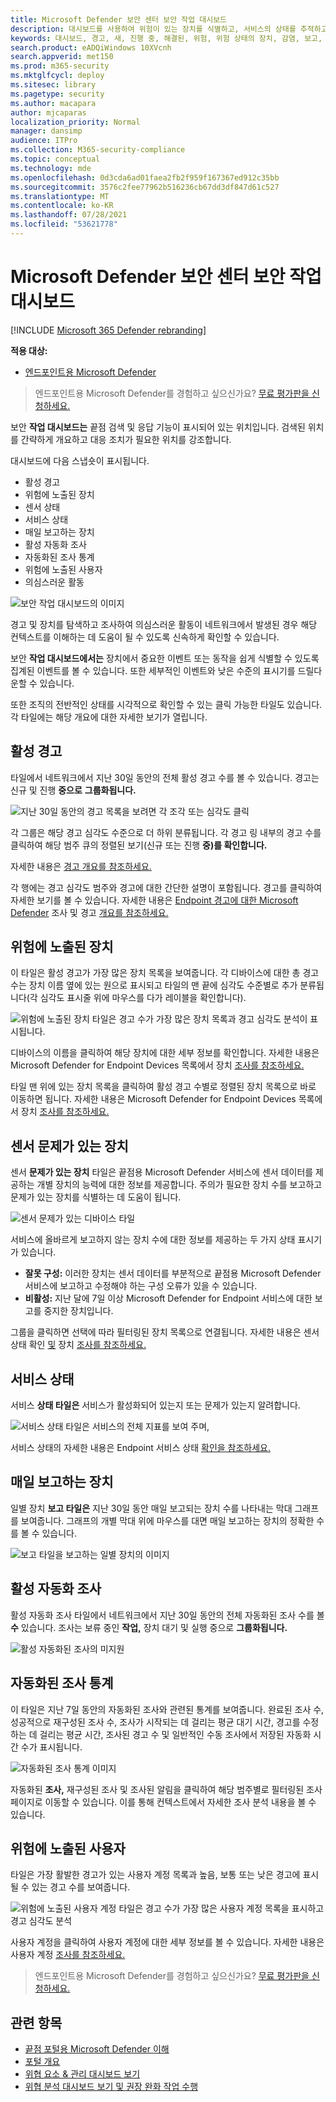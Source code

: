 ```yaml
---
title: Microsoft Defender 보안 센터 보안 작업 대시보드
description: 대시보드를 사용하여 위험이 있는 장치를 식별하고, 서비스의 상태를 추적하고, 장치 및 경고에 대한 통계 및 정보를 볼 수 있습니다.
keywords: 대시보드, 경고, 새, 진행 중, 해결된, 위험, 위험 상태의 장치, 감염, 보고, 통계, 차트, 그래프, 상태, 활성 맬웨어 감지, 위협 범주, 범주, 암호 도용자, 랜섬웨어, 악용, 위협, 낮은 심각도, 활성 맬웨어
search.product: eADQiWindows 10XVcnh
search.appverid: met150
ms.prod: m365-security
ms.mktglfcycl: deploy
ms.sitesec: library
ms.pagetype: security
ms.author: macapara
author: mjcaparas
localization_priority: Normal
manager: dansimp
audience: ITPro
ms.collection: M365-security-compliance
ms.topic: conceptual
ms.technology: mde
ms.openlocfilehash: 0d3cda6ad01faea2fb2f959f167367ed912c35bb
ms.sourcegitcommit: 3576c2fee77962b516236cb67dd3df847d61c527
ms.translationtype: MT
ms.contentlocale: ko-KR
ms.lasthandoff: 07/28/2021
ms.locfileid: "53621778"
---
```

# <a name="microsoft-defender-security-center-security-operations-dashboard"></a>Microsoft Defender 보안 센터 보안 작업 대시보드

[!INCLUDE [Microsoft 365 Defender rebranding](../../includes/microsoft-defender.md)]


**적용 대상:**
- [엔드포인트용 Microsoft Defender](https://go.microsoft.com/fwlink/?linkid=2154037)

> 엔드포인트용 Microsoft Defender를 경험하고 싶으신가요? [무료 평가판을 신청하세요.](https://www.microsoft.com/microsoft-365/windows/microsoft-defender-atp?ocid=docs-wdatp-secopsdashboard-abovefoldlink)

보안 **작업 대시보드는** 끝점 검색 및 응답 기능이 표시되어 있는 위치입니다. 검색된 위치를 간략하게 개요하고 대응 조치가 필요한 위치를 강조합니다.

대시보드에 다음 스냅숏이 표시됩니다.

- 활성 경고
- 위험에 노출된 장치
- 센서 상태
- 서비스 상태
- 매일 보고하는 장치
- 활성 자동화 조사
- 자동화된 조사 통계
- 위험에 노출된 사용자
- 의심스러운 활동

![보안 작업 대시보드의 이미지](images/atp-sec-ops-dashboard.png)

경고 및 장치를 탐색하고 조사하여 의심스러운 활동이 네트워크에서 발생된 경우 해당 컨텍스트를 이해하는 데 도움이 될 수 있도록 신속하게 확인할 수 있습니다.

보안 **작업 대시보드에서는** 장치에서 중요한 이벤트 또는 동작을 쉽게 식별할 수 있도록 집계된 이벤트를 볼 수 있습니다. 또한 세부적인 이벤트와 낮은 수준의 표시기를 드릴다운할 수 있습니다.

또한 조직의 전반적인 상태를 시각적으로 확인할 수 있는 클릭 가능한 타일도 있습니다. 각 타일에는 해당 개요에 대한 자세한 보기가 열립니다.

## <a name="active-alerts"></a>활성 경고

타일에서 네트워크에서 지난 30일 동안의 전체 활성 경고 수를 볼 수 있습니다. 경고는 신규 및 진행 **중으로** **그룹화됩니다.**

![지난 30일 동안의 경고 목록을 보려면 각 조각 또는 심각도 클릭](images/active-alerts-tile.png)

각 그룹은 해당 경고 심각도 수준으로 더 하위 분류됩니다. 각 경고 링 내부의 경고 수를 클릭하여 해당 범주 큐의 정렬된 보기(신규 또는 진행 **중)를 확인합니다.**

자세한 내용은 [경고 개요를 참조하세요.](alerts-queue.md)

각 행에는 경고 심각도 범주와 경고에 대한 간단한 설명이 포함됩니다. 경고를 클릭하여 자세한 보기를 볼 수 있습니다. 자세한 내용은 [Endpoint 경고에 대한 Microsoft Defender](investigate-alerts.md) 조사 및 경고 [개요를 참조하세요.](alerts-queue.md)

## <a name="devices-at-risk"></a>위험에 노출된 장치

이 타일은 활성 경고가 가장 많은 장치 목록을 보여줍니다. 각 디바이스에 대한 총 경고 수는 장치 이름 옆에 있는 원으로 표시되고 타일의 맨 끝에 심각도 수준별로 추가 분류됩니다(각 심각도 표시줄 위에 마우스를 다가 레이블을 확인합니다).

![위험에 노출된 장치 타일은 경고 수가 가장 많은 장치 목록과 경고 심각도 분석이 표시됩니다.](images/devices-at-risk-tile.png)

디바이스의 이름을 클릭하여 해당 장치에 대한 세부 정보를 확인합니다. 자세한 내용은 Microsoft Defender for Endpoint Devices 목록에서 장치 [조사를 참조하세요.](investigate-machines.md)

타일 맨  위에 있는 장치 목록을 클릭하여 활성 경고 수별로 정렬된 장치 목록으로 바로 이동하면 됩니다. 자세한 내용은 Microsoft Defender for Endpoint Devices 목록에서 장치 [조사를 참조하세요.](investigate-machines.md)

## <a name="devices-with-sensor-issues"></a>센서 문제가 있는 장치

센서 **문제가 있는 장치** 타일은 끝점용 Microsoft Defender 서비스에 센서 데이터를 제공하는 개별 장치의 능력에 대한 정보를 제공합니다. 주의가 필요한 장치 수를 보고하고 문제가 있는 장치를 식별하는 데 도움이 됩니다.

![센서 문제가 있는 디바이스 타일](images/atp-tile-sensor-health.png)

서비스에 올바르게 보고하지 않는 장치 수에 대한 정보를 제공하는 두 가지 상태 표시기가 있습니다.

- **잘못 구성:** 이러한 장치는 센서 데이터를 부분적으로 끝점용 Microsoft Defender 서비스에 보고하고 수정해야 하는 구성 오류가 있을 수 있습니다.
- **비활성:** 지난 달에 7일 이상 Microsoft Defender for Endpoint 서비스에 대한 보고를 중지한 장치입니다.

그룹을 클릭하면 선택에 따라 필터링된 장치 목록으로 연결됩니다. 자세한 내용은 센서 상태 확인 [및](check-sensor-status.md) 장치 [조사를 참조하세요.](investigate-machines.md)

## <a name="service-health"></a>서비스 상태

서비스 **상태 타일은** 서비스가 활성화되어 있는지 또는 문제가 있는지 알려합니다.

![서비스 상태 타일은 서비스의 전체 지표를 보여 주며,](images/status-tile.png)

서비스 상태의 자세한 내용은 Endpoint 서비스 상태 [확인을 참조하세요.](service-status.md)

## <a name="daily-devices-reporting"></a>매일 보고하는 장치

일별 장치 **보고 타일은** 지난 30일 동안 매일 보고되는 장치 수를 나타내는 막대 그래프를 보여줍니다. 그래프의 개별 막대 위에 마우스를 대면 매일 보고하는 장치의 정확한 수를 볼 수 있습니다.

![보고 타일을 보고하는 일별 장치의 이미지](images/atp-daily-devices-reporting.png)

## <a name="active-automated-investigations"></a>활성 자동화 조사

활성 자동화 조사 타일에서 네트워크에서 지난 30일 동안의 전체 자동화된 조사 수를 볼 **수** 있습니다. 조사는 보류 중인 **작업,** 장치 대기 및 실행 중으로 **그룹화됩니다.** 

![활성 자동화된 조사의 미지원](images/atp-active-investigations-tile.png)

## <a name="automated-investigations-statistics"></a>자동화된 조사 통계

이 타일은 지난 7일 동안의 자동화된 조사와 관련된 통계를 보여줍니다. 완료된 조사 수, 성공적으로 재구성된 조사 수, 조사가 시작되는 데 걸리는 평균 대기 시간, 경고를 수정하는 데 걸리는 평균 시간, 조사된 경고 수 및 일반적인 수동 조사에서 저장된 자동화 시간 수가 표시됩니다. 

![자동화된 조사 통계 이미지](images/atp-automated-investigations-statistics.png)

자동화된 **조사,** 재구성된 조사 및 조사된 알림을 클릭하여 해당  범주별로 필터링된 조사 페이지로 이동할 수 있습니다.   이를 통해 컨텍스트에서 자세한 조사 분석 내용을 볼 수 있습니다.

## <a name="users-at-risk"></a>위험에 노출된 사용자

타일은 가장 활발한 경고가 있는 사용자 계정 목록과 높음, 보통 또는 낮은 경고에 표시될 수 있는 경고 수를 보여줍니다. 

![위험에 노출된 사용자 계정 타일은 경고 수가 가장 많은 사용자 계정 목록을 표시하고 경고 심각도 분석](images/atp-users-at-risk.png)

사용자 계정을 클릭하여 사용자 계정에 대한 세부 정보를 볼 수 있습니다. 자세한 내용은 사용자 계정 [조사를 참조하세요.](investigate-user.md)

> 엔드포인트용 Microsoft Defender를 경험하고 싶으신가요? [무료 평가판을 신청하세요.](https://www.microsoft.com/microsoft-365/windows/microsoft-defender-atp?ocid=docs-wdatp-secopsdashboard-belowfoldlink)

## <a name="related-topics"></a>관련 항목

- [끝점 포털용 Microsoft Defender 이해](use.md)
- [포털 개요](portal-overview.md)
- [위협 요소 & 관리 대시보드 보기](tvm-dashboard-insights.md)
- [위협 분석 대시보드 보기 및 권장 완화 작업 수행](threat-analytics.md)
